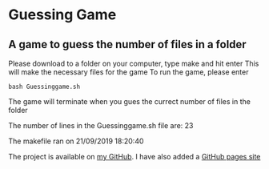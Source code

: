 # Guessing Game

## A game to guess the number of files in a folder

Please download to a folder on your computer, type make and hit enter
This will make the necessary files for the game
To run the game, please enter

    bash Guessinggame.sh

The game will terminate when you gues the currect number of files in the folder

The number of lines in the Guessinggame.sh file are:
23

The makefile ran on
21/09/2019 18:20:40

The project is available on [my GitHub](https://github.com/DarwinDog/GuessingGame). I have also added a [GitHub pages site](https://darwindog.github.io/GuessingGame/)
